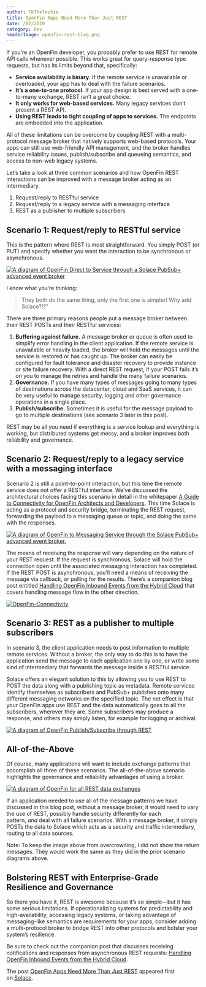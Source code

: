 ```yaml
---
author: TKTheTechie
title: OpenFin Apps Need More Than Just REST
date: /02/2019
category: Dev
headerImage: openfin-rest-blog.png
---
```



If you’re an OpenFin developer, you probably prefer to use REST for remote API calls whenever possible. This works great for query-response type requests, but has its limits beyond that, specifically:

*   **Service availability is binary.** If the remote service is unavailable or overloaded, your app has to deal with the failure scenarios.
*   **It’s a one-to-one protocol.** If your app design is best served with a one-to-many exchange, REST isn’t a great choice.
*   **It only works for web-based services.** Many legacy services don’t present a REST API.
*   **Using REST leads to tight coupling of apps to services.** The endpoints are embedded into the application.

All of these limitations can be overcome by coupling REST with a multi-protocol message broker that natively supports web-based protocols. Your apps can still use web-friendly API management, and the broker handles service reliability issues, publish/subscribe and queueing semantics, and access to non-web legacy systems.

Let’s take a look at three common scenarios and how OpenFin REST interactions can be improved with a message broker acting as an intermediary.

1.  Request/reply to RESTful service
2.  Request/reply to a legacy service with a messaging interface
3.  REST as a publisher to multiple subscribers

## Scenario 1: Request/reply to RESTful service

This is the pattern where REST is most straightforward. You simply POST (or PUT) and specify whether you want the interaction to be synchronous or asynchronous.

[![A diagram of OpenFin Direct to Service through a Solace PubSub+ advanced event broker](../images/blog/openfin-blogpost-3-image-1.png)](../images/blog/openfin-blogpost-3-image-1.png)

I know what you’re thinking:

> They both do the same thing, only the first one is simpler! Why add Solace?!?”

There are three primary reasons people put a message broker between their REST POSTs and their RESTful services:

1.  **Buffering against failure.** A message broker or queue is often used to simplify error handling in the client application. If the remote service is unavailable or heavily loaded, the broker will hold the messages until the service is restored or has caught up. The broker can easily be configured for fault tolerance and disaster recovery to provide instance or site failure recovery. With a direct REST request, if your POST fails it’s on you to manage the retries and handle the many failure scenarios.
2.  **Governance.** If you have many types of messages going to many types of destinations across the datacenter, cloud and SaaS services, it can be very useful to manage security, logging and other governance operations in a single place.
3.  **Publish/subscribe.** Sometimes it is useful for the message payload to go to multiple destinations (see scenario 3 later in this post).

REST may be all you need if everything is a service lookup and everything is working, but distributed systems get messy, and a broker improves both reliability and governance.

## Scenario 2: Request/reply to a legacy service with a messaging interface

Scenario 2 is still a point-to-point interaction, but this time the remote service does not offer a RESTful interface. We’ve discussed the architectural choices facing this scenario in detail in the whitepaper [A Guide to Connectivity for OpenFin Architects and Developers](https://try.solace.com/wp-download-openfin-guide-to-connectivity/). This time Solace is acting as a protocol and security bridge, terminating the REST request, forwarding the payload to a messaging queue or topic, and doing the same with the responses.

[![A diagram of OpenFin to Messaging Service through the Solace PubSub+ advanced event broker.](../images/blog/openfin-blogpost-3-image-2-1024x194.png)](../images/blog/openfin-blogpost-3-image-2-1024x194.png)

The means of receiving the response will vary depending on the nature of your REST request. If the request is synchronous, Solace will hold the connection open until the associated messaging interaction has completed. If the REST POST is asynchronous, you’ll need a means of receiving the message via callback, or polling for the results. There’s a companion blog post entitled [Handling OpenFin Inbound Events from the Hybrid Cloud](https://dev.to/blog/openfin-inbound-events-hybrid-cloud/) that covers handling message flow in the other direction.

[![OpenFin-Connectivity](../images/blog/OpenFin-Micro-campaign-Email-Header-Images-300x150.png)](https://try.solace.com/wp-download-openfin-guide-to-connectivity/)

## Scenario 3: REST as a publisher to multiple subscribers

In scenario 3, the client application needs to post information to multiple remote services. Without a broker, the only way to do this is to have the application send the message to each application one by one, or write some kind of intermediary that forwards the message inside a RESTful service.

Solace offers an elegant solution to this by allowing you to use REST to POST the data along with a publishing topic as metadata. Remote services identify themselves as subscribers and PubSub+ publishes onto many different messaging networks on the specified topic. The net effect is that your OpenFin apps use REST and the data automatically goes to all the subscribers, wherever they are. Some subscribers may produce a response, and others may simply listen, for example for logging or archival.

[![A diagram of OpenFin Publish/Subscribe through REST](../images/blog/openfin-blogpost-3-image-3-1024x467.png)](../images/blog/openfin-blogpost-3-image-3-1024x467.png)

## All-of-the-Above

Of course, many applications will want to include exchange patterns that accomplish all three of these scenarios. The all-of-the-above scenario highlights the governance and reliability advantages of using a broker.

[![A diagram of OpenFin for all REST data exchanges](../images/blog/openfin-blogpost-3-image-4.png)](../images/blog/openfin-blogpost-3-image-4.png)

If an application needed to use all of the message patterns we have discussed in this blog post, without a message broker, it would need to vary the use of REST, possibly handle security differently for each pattern, _and_ deal with all failure scenarios. With a message broker, it simply POSTs the data to Solace which acts as a security and traffic intermediary, routing to all data sources.

Note: To keep the image above from overcrowding, I did not show the return messages. They would work the same as they did in the prior scenario diagrams above.

## Bolstering REST with Enterprise-Grade Resilience and Governance

So there you have it, REST is awesome because it’s so simple—but it has some serious limitations. If operationalizing systems for predictability and high-availability, accessing legacy systems, or taking advantage of messaging-like semantics are requirements for your apps, consider adding a multi-protocol broker to bridge REST into other protocols and bolster your system’s resilience.

Be sure to check out the companion post that discusses receiving notifications and responses from asynchronous REST requests: [Handling OpenFin Inbound Events from the Hybrid Cloud](https://dev.to/blog/openfin-inbound-events-hybrid-cloud/).

The post [OpenFin Apps Need More Than Just REST](https://solace.com/blog/openfin-apps-rest/) appeared first on [Solace](https://solace.com/).
